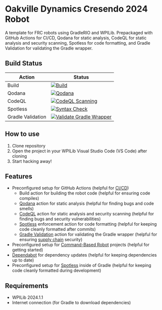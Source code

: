 # Oakville Dynamics Cresendo 2024 Robot

A template for FRC robots using GradleRIO and WPILib. Prepackaged with GitHub Actions for CI/CD, Qodana for static analysis, CodeQL for static analysis and security scanning, Spotless for code formatting, and Gradle Validation for validating the Gradle wrapper.

## Build Status

| Action            | Status                                                                                                                                                                                                                                                 |
| ----------------- | ------------------------------------------------------------------------------------------------------------------------------------------------------------------------------------------------------------------------------------------------------ |
| Build             | [![Build](https://github.com/OakvilleDynamics/2024-Robot/actions/workflows/build.yml/badge.svg)](https://github.com/OakvilleDynamics/2024-Robot/actions/workflows/build.yml)                                                           |
| Qodana            | [![Qodana](https://github.com/OakvilleDynamics/2024-Robot/actions/workflows/qodana.yml/badge.svg)](https://github.com/OakvilleDynamics/2024-Robot/actions/workflows/qodana.yml)                                                        |
| CodeQL            | [![CodeQL Scanning](https://github.com/OakvilleDynamics/2024-Robot/actions/workflows/codeql.yml/badge.svg)](https://github.com/OakvilleDynamics/2024-Robot/actions/workflows/codeql.yml)                                               |
| Spotless          | [![Syntax Check](https://github.com/OakvilleDynamics/2024-Robot/actions/workflows/syntax-check.yml/badge.svg)](https://github.com/OakvilleDynamics/2024-Robot/actions/workflows/syntax-check.yml)                                      |
| Gradle Validation | [![Validate Gradle Wrapper](https://github.com/OakvilleDynamics/2024-Robot/actions/workflows/gradle-wrapper-validation.yml/badge.svg)](https://github.com/OakvilleDynamics/2024-Robot/actions/workflows/gradle-wrapper-validation.yml) |

## How to use

1. Clone repository
2. Open the project in your WPILib Visual Studio Code (VS Code) after cloning
3. Start hacking away!

## Features

- Preconfigured setup for GitHub Actions (helpful for [CI/CD](https://en.wikipedia.org/wiki/CI/CD))
  - Build action for building the robot code (helpful for ensuring code compiles)
  - [Qodana](https://www.jetbrains.com/qodana/) action for static analysis (helpful for finding bugs and code smells)
  - [CodeQL](https://codeql.github.com/) action for static analysis and security scanning (helpful for finding bugs and security vulnerabilities)
  - [Spotless](https://github.com/diffplug/spotless) enforcement action for code formatting (helpful for keeping code cleanly formatted after commits)
  - [Gradle Validation](https://github.com/gradle/wrapper-validation-action/tree/v1/?tab=readme-ov-file#the-gradle-wrapper-problem-in-open-source) action for validating the Gradle wrapper (helpful for ensuring [supply chain](https://en.wikipedia.org/wiki/Supply_chain_attack) security)
- Preconfigured setup for [Command-Based Robot](https://docs.wpilib.org/en/stable/docs/software/commandbased/index.html) projects (helpful for getting started)
- [Dependabot](https://docs.github.com/en/code-security/dependabot) for dependency updates (helpful for keeping dependencies up to date)
- Preconfigured setup for [Spotless](https://github.com/diffplug/spotless) inside of Gradle (helpful for keeping code cleanly formatted during development)

## Requirements

- WPILib 2024.1.1
- Internet connection (for Gradle to download dependencies)
